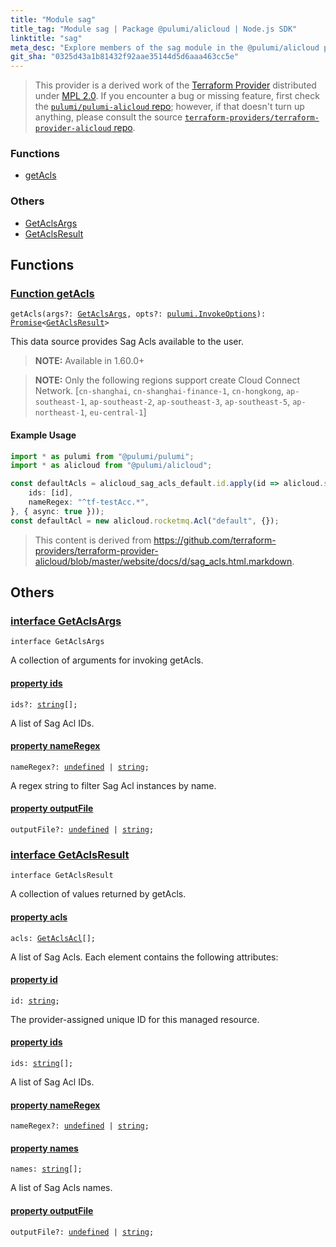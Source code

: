 ```yaml
---
title: "Module sag"
title_tag: "Module sag | Package @pulumi/alicloud | Node.js SDK"
linktitle: "sag"
meta_desc: "Explore members of the sag module in the @pulumi/alicloud package."
git_sha: "0325d43a1b81432f92aae35144d5d6aaa463cc5e"
---
```


<!-- WARNING: this page was generated by a tool. Do not edit it by hand. -->
<!-- To change it, please see https://github.com/pulumi/docs/tree/master/tools/tscdocgen. -->


> This provider is a derived work of the [Terraform Provider](https://github.com/terraform-providers/terraform-provider-alicloud)
> distributed under [MPL 2.0](https://www.mozilla.org/en-US/MPL/2.0/). If you encounter a bug or missing feature,
> first check the [`pulumi/pulumi-alicloud` repo](https://github.com/pulumi/pulumi-alicloud/issues); however, if that doesn't turn up anything,
> please consult the source [`terraform-providers/terraform-provider-alicloud` repo](https://github.com/terraform-providers/terraform-provider-alicloud/issues).






<h3>Functions</h3>
<ul class="api">
    <li><a href="#getAcls"><span class="symbol function"></span>getAcls</a></li>
</ul>

<h3>Others</h3>
<ul class="api">
    <li><a href="#GetAclsArgs"><span class="symbol api"></span>GetAclsArgs</a></li>
    <li><a href="#GetAclsResult"><span class="symbol api"></span>GetAclsResult</a></li>
</ul>



<h2 id="functions">Functions</h2>
<h3 class="pdoc-module-header" id="getAcls" data-link-title="getAcls">
    <a href="https://github.com/pulumi/pulumi-alicloud/blob/0325d43a1b81432f92aae35144d5d6aaa463cc5e/sdk/nodejs/sag/getAcls.ts#L32">
        Function <strong>getAcls</strong>
    </a>
</h3>


<pre class="highlight"><code><span class='kd'></span>getAcls(args?: <a href='#GetAclsArgs'>GetAclsArgs</a>, opts?: <a href='/docs/reference/pkg/nodejs/pulumi/pulumi/#InvokeOptions'>pulumi.InvokeOptions</a>): <a href='https://developer.mozilla.org/en-US/docs/Web/JavaScript/Reference/Global_Objects/Promise'>Promise</a>&lt;<a href='#GetAclsResult'>GetAclsResult</a>&gt;</code></pre>


This data source provides Sag Acls available to the user.

> **NOTE:** Available in 1.60.0+

> **NOTE:** Only the following regions support create Cloud Connect Network. [`cn-shanghai`, `cn-shanghai-finance-1`, `cn-hongkong`, `ap-southeast-1`, `ap-southeast-2`, `ap-southeast-3`, `ap-southeast-5`, `ap-northeast-1`, `eu-central-1`]

#### Example Usage



```typescript
import * as pulumi from "@pulumi/pulumi";
import * as alicloud from "@pulumi/alicloud";

const defaultAcls = alicloud_sag_acls_default.id.apply(id => alicloud.sag.getAcls({
    ids: [id],
    nameRegex: "^tf-testAcc.*",
}, { async: true }));
const defaultAcl = new alicloud.rocketmq.Acl("default", {});
```

> This content is derived from https://github.com/terraform-providers/terraform-provider-alicloud/blob/master/website/docs/d/sag_acls.html.markdown.


<h2 id="apis">Others</h2>
<h3 class="pdoc-module-header" id="GetAclsArgs" data-link-title="GetAclsArgs">
    <a href="https://github.com/pulumi/pulumi-alicloud/blob/0325d43a1b81432f92aae35144d5d6aaa463cc5e/sdk/nodejs/sag/getAcls.ts#L51">
        interface <strong>GetAclsArgs</strong>
    </a>
</h3>

<pre class="highlight"><code><span class='kr'>interface</span> <span class='nx'>GetAclsArgs</span></code></pre>

A collection of arguments for invoking getAcls.

<h4 class="pdoc-member-header" id="GetAclsArgs-ids">
<a class="pdoc-child-name" href="https://github.com/pulumi/pulumi-alicloud/blob/0325d43a1b81432f92aae35144d5d6aaa463cc5e/sdk/nodejs/sag/getAcls.ts#L55">property <b>ids</b></a>
</h4>

<pre class="highlight"><code><span class='kd'></span>ids?: <span class='kd'><a href='https://developer.mozilla.org/en-US/docs/Web/JavaScript/Reference/Global_Objects/String'>string</a></span>[];</code></pre>

A list of Sag Acl IDs.

<h4 class="pdoc-member-header" id="GetAclsArgs-nameRegex">
<a class="pdoc-child-name" href="https://github.com/pulumi/pulumi-alicloud/blob/0325d43a1b81432f92aae35144d5d6aaa463cc5e/sdk/nodejs/sag/getAcls.ts#L59">property <b>nameRegex</b></a>
</h4>

<pre class="highlight"><code><span class='kd'></span>nameRegex?: <span class='kd'><a href='https://developer.mozilla.org/en-US/docs/Web/JavaScript/Reference/Global_Objects/undefined'>undefined</a></span> | <span class='kd'><a href='https://developer.mozilla.org/en-US/docs/Web/JavaScript/Reference/Global_Objects/String'>string</a></span>;</code></pre>

A regex string to filter Sag Acl instances by name.

<h4 class="pdoc-member-header" id="GetAclsArgs-outputFile">
<a class="pdoc-child-name" href="https://github.com/pulumi/pulumi-alicloud/blob/0325d43a1b81432f92aae35144d5d6aaa463cc5e/sdk/nodejs/sag/getAcls.ts#L60">property <b>outputFile</b></a>
</h4>

<pre class="highlight"><code><span class='kd'></span>outputFile?: <span class='kd'><a href='https://developer.mozilla.org/en-US/docs/Web/JavaScript/Reference/Global_Objects/undefined'>undefined</a></span> | <span class='kd'><a href='https://developer.mozilla.org/en-US/docs/Web/JavaScript/Reference/Global_Objects/String'>string</a></span>;</code></pre>
<h3 class="pdoc-module-header" id="GetAclsResult" data-link-title="GetAclsResult">
    <a href="https://github.com/pulumi/pulumi-alicloud/blob/0325d43a1b81432f92aae35144d5d6aaa463cc5e/sdk/nodejs/sag/getAcls.ts#L66">
        interface <strong>GetAclsResult</strong>
    </a>
</h3>

<pre class="highlight"><code><span class='kr'>interface</span> <span class='nx'>GetAclsResult</span></code></pre>

A collection of values returned by getAcls.

<h4 class="pdoc-member-header" id="GetAclsResult-acls">
<a class="pdoc-child-name" href="https://github.com/pulumi/pulumi-alicloud/blob/0325d43a1b81432f92aae35144d5d6aaa463cc5e/sdk/nodejs/sag/getAcls.ts#L70">property <b>acls</b></a>
</h4>

<pre class="highlight"><code><span class='kd'></span>acls: <a href='/docs/reference/pkg/nodejs/pulumi/alicloud/types/output/#GetAclsAcl'>GetAclsAcl</a>[];</code></pre>

A list of Sag Acls. Each element contains the following attributes:

<h4 class="pdoc-member-header" id="GetAclsResult-id">
<a class="pdoc-child-name" href="https://github.com/pulumi/pulumi-alicloud/blob/0325d43a1b81432f92aae35144d5d6aaa463cc5e/sdk/nodejs/sag/getAcls.ts#L84">property <b>id</b></a>
</h4>

<pre class="highlight"><code><span class='kd'></span>id: <span class='kd'><a href='https://developer.mozilla.org/en-US/docs/Web/JavaScript/Reference/Global_Objects/String'>string</a></span>;</code></pre>

The provider-assigned unique ID for this managed resource.

<h4 class="pdoc-member-header" id="GetAclsResult-ids">
<a class="pdoc-child-name" href="https://github.com/pulumi/pulumi-alicloud/blob/0325d43a1b81432f92aae35144d5d6aaa463cc5e/sdk/nodejs/sag/getAcls.ts#L74">property <b>ids</b></a>
</h4>

<pre class="highlight"><code><span class='kd'></span>ids: <span class='kd'><a href='https://developer.mozilla.org/en-US/docs/Web/JavaScript/Reference/Global_Objects/String'>string</a></span>[];</code></pre>

A list of Sag Acl IDs.

<h4 class="pdoc-member-header" id="GetAclsResult-nameRegex">
<a class="pdoc-child-name" href="https://github.com/pulumi/pulumi-alicloud/blob/0325d43a1b81432f92aae35144d5d6aaa463cc5e/sdk/nodejs/sag/getAcls.ts#L75">property <b>nameRegex</b></a>
</h4>

<pre class="highlight"><code><span class='kd'></span>nameRegex?: <span class='kd'><a href='https://developer.mozilla.org/en-US/docs/Web/JavaScript/Reference/Global_Objects/undefined'>undefined</a></span> | <span class='kd'><a href='https://developer.mozilla.org/en-US/docs/Web/JavaScript/Reference/Global_Objects/String'>string</a></span>;</code></pre>
<h4 class="pdoc-member-header" id="GetAclsResult-names">
<a class="pdoc-child-name" href="https://github.com/pulumi/pulumi-alicloud/blob/0325d43a1b81432f92aae35144d5d6aaa463cc5e/sdk/nodejs/sag/getAcls.ts#L79">property <b>names</b></a>
</h4>

<pre class="highlight"><code><span class='kd'></span>names: <span class='kd'><a href='https://developer.mozilla.org/en-US/docs/Web/JavaScript/Reference/Global_Objects/String'>string</a></span>[];</code></pre>

A list of Sag Acls names.

<h4 class="pdoc-member-header" id="GetAclsResult-outputFile">
<a class="pdoc-child-name" href="https://github.com/pulumi/pulumi-alicloud/blob/0325d43a1b81432f92aae35144d5d6aaa463cc5e/sdk/nodejs/sag/getAcls.ts#L80">property <b>outputFile</b></a>
</h4>

<pre class="highlight"><code><span class='kd'></span>outputFile?: <span class='kd'><a href='https://developer.mozilla.org/en-US/docs/Web/JavaScript/Reference/Global_Objects/undefined'>undefined</a></span> | <span class='kd'><a href='https://developer.mozilla.org/en-US/docs/Web/JavaScript/Reference/Global_Objects/String'>string</a></span>;</code></pre>
